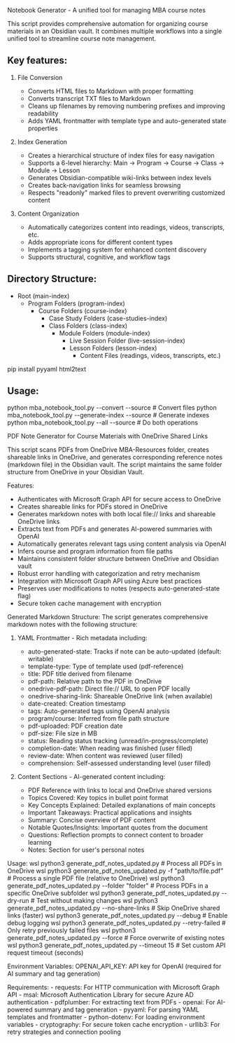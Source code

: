Notebook Generator - A unified tool for managing MBA course notes

This script provides comprehensive automation for organizing course materials in an Obsidian vault.
It combines multiple workflows into a single unified tool to streamline course note management.

Key features:
----------------
1. File Conversion
   - Converts HTML files to Markdown with proper formatting
   - Converts transcript TXT files to Markdown
   - Cleans up filenames by removing numbering prefixes and improving readability
   - Adds YAML frontmatter with template type and auto-generated state properties

2. Index Generation
   - Creates a hierarchical structure of index files for easy navigation
   - Supports a 6-level hierarchy: Main → Program → Course → Class → Module → Lesson
   - Generates Obsidian-compatible wiki-links between index levels
   - Creates back-navigation links for seamless browsing
   - Respects "readonly" marked files to prevent overwriting customized content

3. Content Organization
   - Automatically categorizes content into readings, videos, transcripts, etc.
   - Adds appropriate icons for different content types
   - Implements a tagging system for enhanced content discovery
   - Supports structural, cognitive, and workflow tags

Directory Structure:
-------------------
- Root (main-index)
  - Program Folders (program-index)
    - Course Folders (course-index)
      - Case Study Folders (case-studies-index)
      - Class Folders (class-index)
        - Module Folders (module-index)
          - Live Session Folder (live-session-index)
          - Lesson Folders (lesson-index)
            - Content Files (readings, videos, transcripts, etc.)

pip install pyyaml html2text

Usage:
-------
  python mba_notebook_tool.py --convert --source <path>  # Convert files
  python mba_notebook_tool.py --generate-index --source <path>  # Generate indexes
  python mba_notebook_tool.py --all --source <path>  # Do both operations

PDF Note Generator for Course Materials with OneDrive Shared Links

This script scans PDFs from OneDrive MBA-Resources folder, creates shareable links in OneDrive,
and generates corresponding reference notes (markdown file) in the Obsidian vault. The script 
maintains the same folder structure from OneDrive in your Obsidian Vault.

Features:
- Authenticates with Microsoft Graph API for secure access to OneDrive
- Creates shareable links for PDFs stored in OneDrive
- Generates markdown notes with both local file:// links and shareable OneDrive links
- Extracts text from PDFs and generates AI-powered summaries with OpenAI
- Automatically generates relevant tags using content analysis via OpenAI
- Infers course and program information from file paths
- Maintains consistent folder structure between OneDrive and Obsidian vault
- Robust error handling with categorization and retry mechanism
- Integration with Microsoft Graph API using Azure best practices
- Preserves user modifications to notes (respects auto-generated-state flag)
- Secure token cache management with encryption

Generated Markdown Structure:
The script generates comprehensive markdown notes with the following structure:
1. YAML Frontmatter - Rich metadata including:
   - auto-generated-state: Tracks if note can be auto-updated (default: writable)
   - template-type: Type of template used (pdf-reference)
   - title: PDF title derived from filename
   - pdf-path: Relative path to the PDF in OneDrive
   - onedrive-pdf-path: Direct file:// URL to open PDF locally
   - onedrive-sharing-link: Shareable OneDrive link (when available)
   - date-created: Creation timestamp
   - tags: Auto-generated tags using OpenAI analysis
   - program/course: Inferred from file path structure
   - pdf-uploaded: PDF creation date
   - pdf-size: File size in MB
   - status: Reading status tracking (unread/in-progress/complete)
   - completion-date: When reading was finished (user filled)
   - review-date: When content was reviewed (user filled)
   - comprehension: Self-assessed understanding level (user filled)

2. Content Sections - AI-generated content including:
   - PDF Reference with links to local and OneDrive shared versions
   - Topics Covered: Key topics in bullet point format
   - Key Concepts Explained: Detailed explanations of main concepts
   - Important Takeaways: Practical applications and insights
   - Summary: Concise overview of PDF content
   - Notable Quotes/Insights: Important quotes from the document
   - Questions: Reflection prompts to connect content to broader learning
   - Notes: Section for user's personal notes

Usage:
    wsl python3 generate_pdf_notes_updated.py                       # Process all PDFs in OneDrive
    wsl python3 generate_pdf_notes_updated.py -f "path/to/file.pdf" # Process a single PDF file (relative to OneDrive)
    wsl python3 generate_pdf_notes_updated.py --folder "folder"     # Process PDFs in a specific OneDrive subfolder
    wsl python3 generate_pdf_notes_updated.py --dry-run             # Test without making changes
    wsl python3 generate_pdf_notes_updated.py --no-share-links      # Skip OneDrive shared links (faster)
    wsl python3 generate_pdf_notes_updated.py --debug               # Enable debug logging
    wsl python3 generate_pdf_notes_updated.py --retry-failed        # Only retry previously failed files
    wsl python3 generate_pdf_notes_updated.py --force               # Force overwrite of existing notes
    wsl python3 generate_pdf_notes_updated.py --timeout 15          # Set custom API request timeout (seconds)

Environment Variables:
    OPENAI_API_KEY: API key for OpenAI (required for AI summary and tag generation)

Requirements:
    - requests: For HTTP communication with Microsoft Graph API
    - msal: Microsoft Authentication Library for secure Azure AD authentication
    - pdfplumber: For extracting text from PDFs
    - openai: For AI-powered summary and tag generation
    - pyyaml: For parsing YAML templates and frontmatter
    - python-dotenv: For loading environment variables
    - cryptography: For secure token cache encryption
    - urllib3: For retry strategies and connection pooling